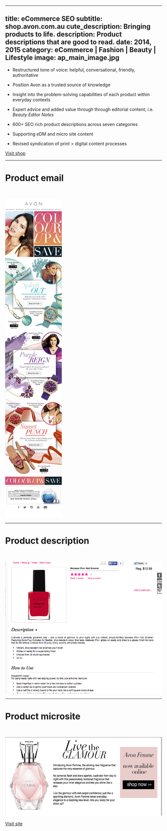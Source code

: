 ----
title: eCommerce SEO
subtitle: shop.avon.com.au
cute_description: Bringing products to life.
description: Product descriptions that are good to read.
date: 2014, 2015 
category: eCommerce | Fashion | Beauty | Lifestyle
image: ap_main_image.jpg
----
* Restructured tone of voice: helpful, conversational, friendly, authoritative 

* Position Avon as a trusted source of knowledge

* Insight into the problem-solving capabilities of each product within everyday contexts

* Expert advice and added value through through editorial content, i.e. *Beauty Editor Notes*

* 600+ SEO rich product descriptions across seven categories

* Supporting eDM and micro site content

* Revised syndication of print > digital content processes

<a href="https://shop.avon.com.au" target=_blank class="btn btn-primary">Visit shop</a>

***

# Product email

<br/>

![](/images/Colour-Up-AU.jpg)

***

# Product description

<br/>

![](/images/main_prod_description.jpg)

***

# Product microsite 

<br/>

![](/images/Fragrance_1.jpg)

<a href="http://www.avon.com.au/PRSuite/home_page.page" target=_blank class="btn btn-primary">Visit site</a>